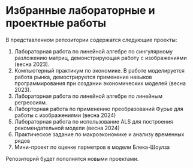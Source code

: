 # Избранные лабораторные и проектные работы

В представленном репозитории содержатся следующие проекты:

1. Лабораторная работа по линейной алгебре по сингулярному разложению матриц, демонстрирующая работу с изображениями (весна 2023).
2. Компьютерный практикум по экономике. В работе моделируется работа рынка, демострируется применение навыков программирования при создании экономических моделей (весна 2023).
3. Лабораторная работа по линейной алгебре по линейным регрессиям.
4. Лаборторная работа по применению преобразований Фурье для работы с изображениями (весна 2024)
5. Лабораторная работа по использование ALS для построения рекомендательной модели (весна 2024)
6. Практическое задание по макроэкономике и анализу временных рядов
7. Мини-проект по оценке парметров в модели Блека-Шоулза

Репозиторий будет пополнятся новыми проектами.
